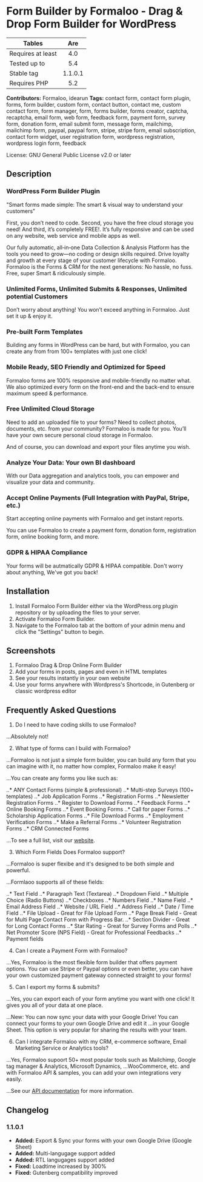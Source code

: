 # Form Builder by Formaloo - Drag & Drop Form Builder for WordPress

| Tables        | Are          
| ------------- |:-------------:|
| Requires at least | 4.0 |
| Tested up to | 5.4 |
| Stable tag | 1.1.0.1 |
| Requires PHP | 5.2 |

**Contributors:** Formaloo, idearun
**Tags:** contact form, contact form plugin, forms, form builder, custom form, contact button, contact me, custom contact form, form manager, form, forms builder, forms creator, captcha, recaptcha, email form, web form, feedback form, payment form, survey form, donation form, email submit form, message form, mailchimp, mailchimp form, paypal, paypal form, stripe, stripe form, email subscription, contact form widget, user registration form, wordpress registration, wordpress login form, feedback

License: GNU General Public License v2.0 or later

## Description

### WordPress Form Builder Plugin

"Smart forms made simple: The smart & visual way to understand your customers"

First, you don’t need to code. Second, you have the free cloud storage you need! And third, it’s completely FREE!. It’s fully responsive and can be used on any website, web service and mobile apps as well.

Our fully automatic, all‑in‑one Data Collection & Analysis Platform has the tools you need to grow—no coding or design skills required. Drive loyalty and growth at every stage of your customer lifecycle with Formaloo. Formaloo is the Forms & CRM for the next generations: No hassle, no fuss. Free, super Smart & ridiculously simple.

### Unlimited Forms, Unlimited Submits & Responses, Unlimited potential Customers

Don’t worry about anything! You won’t exceed anything in Formaloo. Just set it up & enjoy it.

### Pre-built Form Templates

Building any forms in WordPress can be hard, but with Formaloo, you can create any from from 100+ templates with just one click!

### Mobile Ready, SEO Friendly and Optimized for Speed

Formaloo forms are 100% responsive and mobile-friendly no matter what. We also optimized every form on the front-end and the back-end to ensure maximum speed & performance.

### Free Unlimited Cloud Storage

Need to add an uploaded file to your forms? Need to collect photos, documents, etc. from your community? Formaloo is made for you. You’ll have your own secure personal cloud storage in Formaloo.

And of course, you can download and export your files anytime you wish.

### Analyze Your Data: Your own BI dashboard

With our Data aggregation and analytics tools, you can empower and visualize your data and community.

### Accept Online Payments (Full Integration with PayPal, Stripe, etc.)

Start accepting online payments with Formaloo and get instant reports.

You can use Formaloo to create a payment form, donation form, registration form, online booking form, and more.

### GDPR & HIPAA Compliance

Your forms will be autmatically GDPR & HIPAA compatible. Don't worry about anything, We've got you back!

## Installation

1. Install Formaloo Form Builder either via the WordPress.org plugin repository or by uploading the files to your server. 
2. Activate Formaloo Form Builder.
3. Navigate to the Formaloo tab at the bottom of your admin menu and click the "Settings" button to begin.

## Screenshots

1. Formaloo Drag & Drop Online Form Builder
2. Add your forms in posts, pages and even in HTML templates
3. See your results instantly in your own website
4. Use your forms anywhere with Wordpress's Shortcode, in Gutenberg or classic wordpress editor

## Frequently Asked Questions

1. Do I need to have coding skills to use Formaloo?

...Absolutely not! 

2. What type of forms can I build with Formaloo?

...Formaloo is not just a simple form builder, you can build any form that you can imagine with it, no matter how complex, Formaloo make it easy!

...You can create any forms you like such as:

..* ANY Contact Forms (simple & professional)
..* Multi-step Surveys (100+ templates)
..* Job Application Forms
..* Registration Forms
..* Newsletter Registration Forms
..* Register to Download Forms
..* Feedback Forms
..* Online Booking Forms
..* Event Booking Forms
..* Call for paper Forms
..* Scholarship Application Forms
..* File Download Forms
..* Employment Verification Forms
..* Make a Referral Forms
..* Volunteer Registration Forms
..* CRM Connected Forms

...To see a full list, visit our <a href="https://formaloo.net" rel="friend">website</a>.

3. Which Form Fields Does Formaloo support?

...Formaloo is super flexibe and it's designed to be both simple and powerful.

...Formlaoo supports all of these fields:

..* Text Field
..* Paragraph Text (Textarea)
..* Dropdown Field
..* Multiple Choice (Radio Buttons)
..* Checkboxes
..* Numbers Field
..* Name Field
..* Email Address Field
..* Website / URL Field
..* Address Field
..* Date / Time Field
..* File Upload - Great for File Upload Form
..* Page Break Field - Great for Multi Page Contact Form with Progress Bar.
..* Section Divider - Great for Long Contact Forms
..* Star Rating - Great for Survey Forms and Polls
..* Net Promoter Score (NPS Field) - Great for Professional Feedbacks
..* Payment fields

4. Can I create a Payment Form with Formaloo?

...Yes, Formaloo is the most flexible form builder that offers payment options. You can use Stripe or Paypal options or even better, you can have your own customized payment gateway connected straight to your forms!

5. Can I export my forms & submits?

...Yes, you can export each of your form anytime you want with one click! It gives you all of your data at one place.

...New: You can now sync your data with your Google Drive! You can connect your forms to your own Google Drive and edit it ...in your Google Sheet. This option is very popular for sharing the results with your team.

6. Can I integrate Formaloo with my CRM, e-commerce software, Email Marketing Service or Analytics tools?

...Yes, Formaloo supoort 50+ most popular tools such as Mailchimp, Google tag manager & Analytics, Microsoft Dynamics, ...WooCommerce, etc. and with Formaloo API & samples, you can add your own integrations very easily.

...See our <a href="https://api.formaloo.net/docs">API documentation</a> for more information.

## Changelog

### 1.1.0.1
- **Added:** Export & Sync your forms with your own Google Drive (Google Sheet)
- **Added:** Multi-langugage support added
- **Added:** RTL langugages support added
- **Fixed:** Loadtime increased by 300% 
- **Fixed:** Gutenberg compatibility improved


